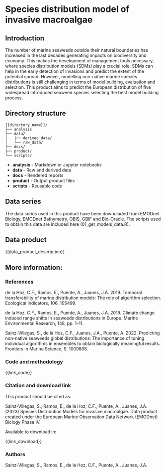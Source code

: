 # Species distribution model of invasive macroalgae

## Introduction

The number of marine seaweeds outside their natural boundaries has increased in the last decades generating impacts on biodiversity and economy. This makes the development of management tools necessary, where species distribution models (SDMs) play a crucial role. SDMs can help in the early detection of invasions and predict the extent of the potential spread. However, modelling non-native marine species distributions is still challenging in terms of model building, evaluation and selection. This product aims to predict the European distribution of five widespread introduced seaweed species selecting the best model building process.

## Directory structure

```
{{directory_name}}/
├── analysis
├── data/
│   ├── derived_data/
│   └── raw_data/
├── docs/
├── product/
└── scripts/
```

* **analysis** - Markdown or Jupyter notebooks
* **data** - Raw and derived data
* **docs** - Rendered reports
* **product** - Output product files
* **scripts** - Reusable code

## Data series

The data series used in this product have been downoladed from EMODnet Biology, EMODnet Bathymetry, OBIS, GBIF and Bio-Oracle. The scripts used to obtain this data are included here (01_get_models_data.R).

## Data product

{{data_product_description}}

## More information:

### References

de la Hoz, C.F., Ramos, E., Puente, A., Juanes, J.A. 2019. Temporal transferability of marine distribution models: The role of algorithm selection. Ecological Indicators, 106, 105499.

de la Hoz, C.F., Ramos, E., Puente, A., Juanes, J.A. 2019. Climate change induced range shifts in seaweeds distributions in Europe. Marine Environmental Research, 148, pp. 1–11.

Sainz-Villegas, S., de la Hoz, C.F., Juanes, J.A., Puente, A. 2022. Predicting non-native seaweeds global distributions: The importance of tuning individual algorithms in ensembles to obtain biologically meaningful results. Frontiers in Marine Science, 9, 1009808.

### Code and methodology

{{link_code}}

### Citation and download link

This product should be cited as:

Sainz-Villegas, S., Ramos, E., de la Hoz, C.F., Puente, A., Juanes, J.A. (2023) Species Distribution Models for invasive macroalgae. Data product created under the European Marine Observation Data Network (EMODnet) Biology Phase IV.

Available to download in:

{{link_download}}

### Authors

Sainz-Villegas, S., Ramos, E., de la Hoz, C.F., Puente, A., Juanes, J.A.. 
